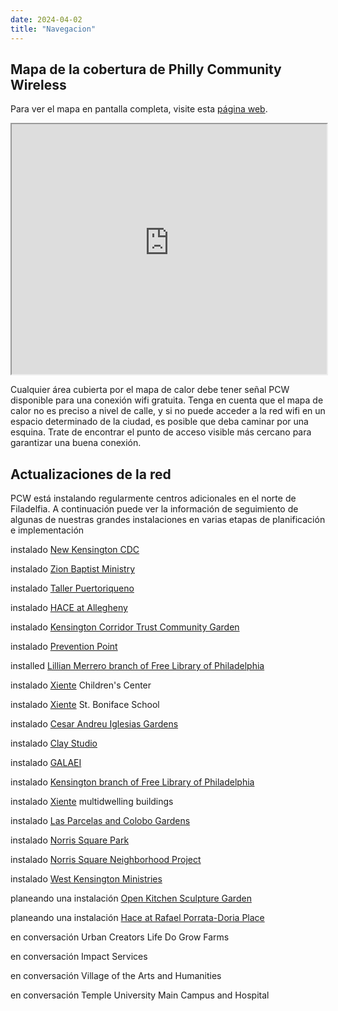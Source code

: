 ```yaml
---
date: 2024-04-02
title: "Navegacion"
---
```


## Mapa de la cobertura de Philly Community Wireless

Para ver el mapa en pantalla completa, visite esta [página web](https://map.phillycommunitywireless.org/). 

<iframe src="https://map.phillycommunitywireless.org/" width="100%" height="400"/></iframe>
  
Cualquier área cubierta por el mapa de calor debe tener señal PCW disponible para una conexión wifi gratuita. Tenga en cuenta que el mapa de calor no es preciso a nivel de calle, y si no puede acceder a la red wifi en un espacio determinado de la ciudad, es posible que deba caminar por una esquina. Trate de encontrar el punto de acceso visible más cercano para garantizar una buena conexión.

## Actualizaciones de la red

PCW está instalando regularmente centros adicionales en el norte de Filadelfia. A continuación puede ver la información de seguimiento de algunas de nuestras grandes instalaciones en varias etapas de planificación e implementación

<span class="bg-gold black ph2 pv1 br3 small-caps">instalado</span> [New Kensington CDC](https://nkcdc.org)  

<span class="bg-gold black ph2 pv1 br3 small-caps">instalado</span> [Zion Baptist Ministry](https://www.zionbaptphilly.org)  

<span class="bg-gold black ph2 pv1 br3 small-caps">instalado</span> [Taller Puertoriqueno](https://tallerpr.org/)  

<span class="bg-gold black ph2 pv1 br3 small-caps">instalado</span> [HACE at Allegheny](https://www.hacecdc.org/)  

<span class="bg-gold black ph2 pv1 br3 small-caps">instalado</span> [Kensington Corridor Trust Community Garden](https://kctphilly.org/)  

<span class="bg-gold black ph2 pv1 br3 small-caps">instalado</span> [Prevention Point](https://ppponline.org/)  

<span class="bg-gold black ph2 pv1 br3 small-caps">installed</span> [Lillian Merrero branch of Free Library of Philadelphia](https://libwww.freelibrary.org/locations/lillian-marrero-library)  

<span class="bg-gold black ph2 pv1 br3 small-caps">instalado</span> [Xiente](https://www.xiente.org/)  Children's Center  

<span class="bg-gold black ph2 pv1 br3 small-caps">instalado</span> [Xiente](https://www.xiente.org/) St. Boniface School  

<span class="bg-gold black ph2 pv1 br3 small-caps">instalado</span> [Cesar Andreu Iglesias Gardens](https://iglesiasgardens.com/)  

<span class="bg-gold black ph2 pv1 br3 small-caps">instalado</span> [Clay Studio](https://www.theclaystudio.org/)  

<span class="bg-gold black ph2 pv1 br3 small-caps">instalado</span> [GALAEI](https://www.galaeiqtbipoc.org/)  

<span class="bg-gold black ph2 pv1 br3 small-caps">instalado</span> [Kensington branch of Free Library of Philadelphia](https://libwww.freelibrary.org/locations/kensington-library)  

<span class="bg-gold black ph2 pv1 br3 small-caps">instalado</span> [Xiente](https://www.xiente.org/) multidwelling buildings  

<span class="bg-gold black ph2 pv1 br3 small-caps">instalado</span> [Las Parcelas and Colobo Gardens](https://www.philaplace.org/story/349/)  

<span class="bg-gold black ph2 pv1 br3 small-caps">instalado</span> [Norris Square Park](https://www.tclf.org/landscapes/norris-square-park)  

<span class="bg-gold black ph2 pv1 br3 small-caps">instalado</span> [Norris Square Neighborhood Project](https://myneighborhoodproject.org/)  

<span class="bg-gold black ph2 pv1 br3 small-caps">instalado</span> [West Kensington Ministries](https://westkensingtonministry.com/)  

<span class="bg-yellow dark-gray ph2 pv1 br3 small-caps">planeando una instalación</span> [Open Kitchen Sculpture Garden](https://theopenkitchensculpturegarden.com/)  

<span class="bg-yellow dark-gray ph2 pv1 br3 small-caps">planeando una instalación</span> [Hace at Rafael Porrata-Doria Place](https://www.hacecdc.org/)  

<span class="bg-light-yellow near-black ph2 pv1 br3 small-caps">en conversación</span> Urban Creators Life Do Grow Farms

<span class="bg-light-yellow near-black ph2 pv1 br3 small-caps">en conversación</span> Impact Services

<span class="bg-light-yellow near-black ph2 pv1 br3 small-caps">en conversación</span> Village of the Arts and Humanities

<span class="bg-light-yellow near-black ph2 pv1 br3 small-caps">en conversación</span> Temple University Main Campus and Hospital
